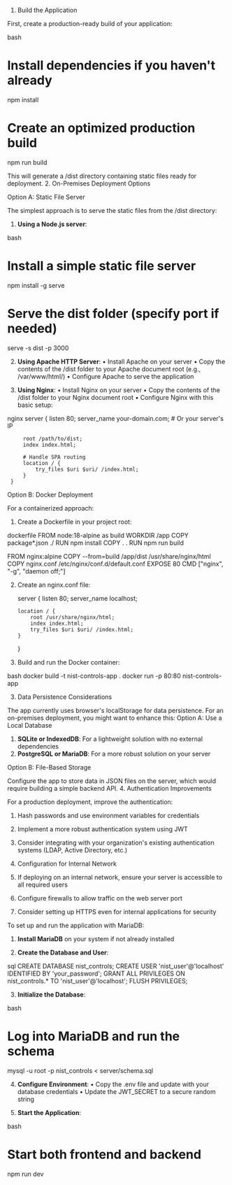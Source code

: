  1. Build the Application

First, create a production-ready build of your application:

bash
# Install dependencies if you haven't already
npm install

# Create an optimized production build
npm run build


This will generate a /dist directory containing static files ready for deployment.
2. On-Premises Deployment Options

Option A: Static File Server

The simplest approach is to serve the static files from the /dist directory:
1. **Using a Node.js server**:

bash
   # Install a simple static file server
   npm install -g serve
   
   # Serve the dist folder (specify port if needed)
   serve -s dist -p 3000
   


2. **Using Apache HTTP Server**:
• Install Apache on your server
• Copy the contents of the /dist folder to your Apache document root (e.g., /var/www/html/)
• Configure Apache to serve the application

3. **Using Nginx**:
• Install Nginx on your server
• Copy the contents of the /dist folder to your Nginx document root
• Configure Nginx with this basic setup:

nginx
     server {
         listen 80;
         server_name your-domain.com;  # Or your server's IP
         
         root /path/to/dist;
         index index.html;
         
         # Handle SPA routing
         location / {
             try_files $uri $uri/ /index.html;
         }
     }
     


Option B: Docker Deployment

For a containerized approach:
1. Create a Dockerfile in your project root:

dockerfile
   FROM node:18-alpine as build
   WORKDIR /app
   COPY package*.json ./
   RUN npm install
   COPY . .
   RUN npm run build

   FROM nginx:alpine
   COPY --from=build /app/dist /usr/share/nginx/html
   COPY nginx.conf /etc/nginx/conf.d/default.conf
   EXPOSE 80
   CMD ["nginx", "-g", "daemon off;"]
   


2. Create an nginx.conf file:

   server {
       listen 80;
       server_name localhost;
       
       location / {
           root /usr/share/nginx/html;
           index index.html;
           try_files $uri $uri/ /index.html;
       }
   }
   


3. Build and run the Docker container:

bash
   docker build -t nist-controls-app .
   docker run -p 80:80 nist-controls-app
   
3. Data Persistence Considerations

The app currently uses browser's localStorage for data persistence. For an on-premises deployment, you might want to enhance this:
Option A: Use a Local Database

1. **SQLite or IndexedDB**: For a lightweight solution with no external dependencies
2. **PostgreSQL or MariaDB**: For a more robust solution on your server

Option B: File-Based Storage

Configure the app to store data in JSON files on the server, which would require building a simple backend API.
4. Authentication Improvements

For a production deployment, improve the authentication:
1. Hash passwords and use environment variables for credentials
2. Implement a more robust authentication system using JWT
3. Consider integrating with your organization's existing authentication systems (LDAP, Active Directory, etc.)

5. Configuration for Internal Network

1. If deploying on an internal network, ensure your server is accessible to all required users
2. Configure firewalls to allow traffic on the web server port
3. Consider setting up HTTPS even for internal applications for security


To set up and run the application with MariaDB:
1. **Install MariaDB** on your system if not already installed

2. **Create the Database and User**:

sql
CREATE DATABASE nist_controls;
CREATE USER 'nist_user'@'localhost' IDENTIFIED BY 'your_password';
GRANT ALL PRIVILEGES ON nist_controls.* TO 'nist_user'@'localhost';
FLUSH PRIVILEGES;


3. **Initialize the Database**:

bash
# Log into MariaDB and run the schema
mysql -u root -p nist_controls < server/schema.sql


4. **Configure Environment**:
• Copy the .env file and update with your database credentials
• Update the JWT_SECRET to a secure random string

5. **Start the Application**:

bash
# Start both frontend and backend
npm run dev
